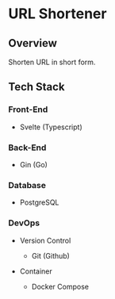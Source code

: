 # URL Shortener

## Overview

Shorten URL in short form.

## Tech Stack

### Front-End

- Svelte (Typescript)

### Back-End

- Gin (Go)

### Database

- PostgreSQL

### DevOps

- Version Control

  - Git (Github)
- Container

  - Docker Compose
